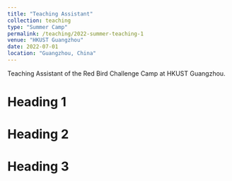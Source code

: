 ```yaml
---
title: "Teaching Assistant"
collection: teaching
type: "Summer Camp"
permalink: /teaching/2022-summer-teaching-1
venue: "HKUST Guangzhou"
date: 2022-07-01
location: "Guangzhou, China"
---
```


Teaching Assistant of the Red Bird Challenge Camp at HKUST Guangzhou.

Heading 1
======

Heading 2
======

Heading 3
======